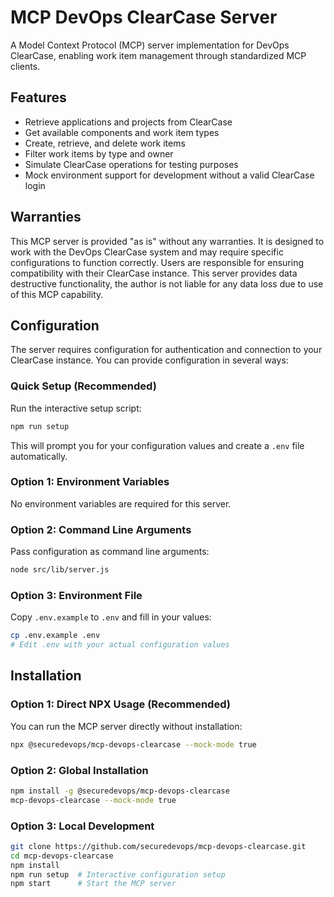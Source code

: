 # MCP DevOps ClearCase Server

A Model Context Protocol (MCP) server implementation for DevOps ClearCase, enabling work item management through standardized MCP clients.

## Features

- Retrieve applications and projects from ClearCase
- Get available components and work item types
- Create, retrieve, and delete work items
- Filter work items by type and owner
- Simulate ClearCase operations for testing purposes
- Mock environment support for development without a valid ClearCase login

## Warranties
This MCP server is provided "as is" without any warranties. It is designed to work with the DevOps ClearCase system and may require specific configurations to function correctly. Users are responsible for ensuring compatibility with their ClearCase instance.
This server provides data destructive functionality, the author is not liable for any data loss due to use of this MCP capability.

## Configuration

The server requires configuration for authentication and connection to your ClearCase instance. You can provide configuration in several ways:

### Quick Setup (Recommended)

Run the interactive setup script:

```bash
npm run setup
```

This will prompt you for your configuration values and create a `.env` file automatically.

### Option 1: Environment Variables

No environment variables are required for this server.

### Option 2: Command Line Arguments

Pass configuration as command line arguments:

```bash
node src/lib/server.js
```

### Option 3: Environment File

Copy `.env.example` to `.env` and fill in your values:

```bash
cp .env.example .env
# Edit .env with your actual configuration values
```

## Installation

### Option 1: Direct NPX Usage (Recommended)

You can run the MCP server directly without installation:

```bash
npx @securedevops/mcp-devops-clearcase --mock-mode true
```

### Option 2: Global Installation

```bash
npm install -g @securedevops/mcp-devops-clearcase
mcp-devops-clearcase --mock-mode true
```

### Option 3: Local Development

```bash
git clone https://github.com/securedevops/mcp-devops-clearcase.git
cd mcp-devops-clearcase
npm install
npm run setup  # Interactive configuration setup
npm start      # Start the MCP server
```
